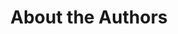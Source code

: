 ---
title: About the Authors
layout: contributors
weight: 1403
contributorTypes:
  - 'primary'
  - 'secondary'
format: 'bio'
---